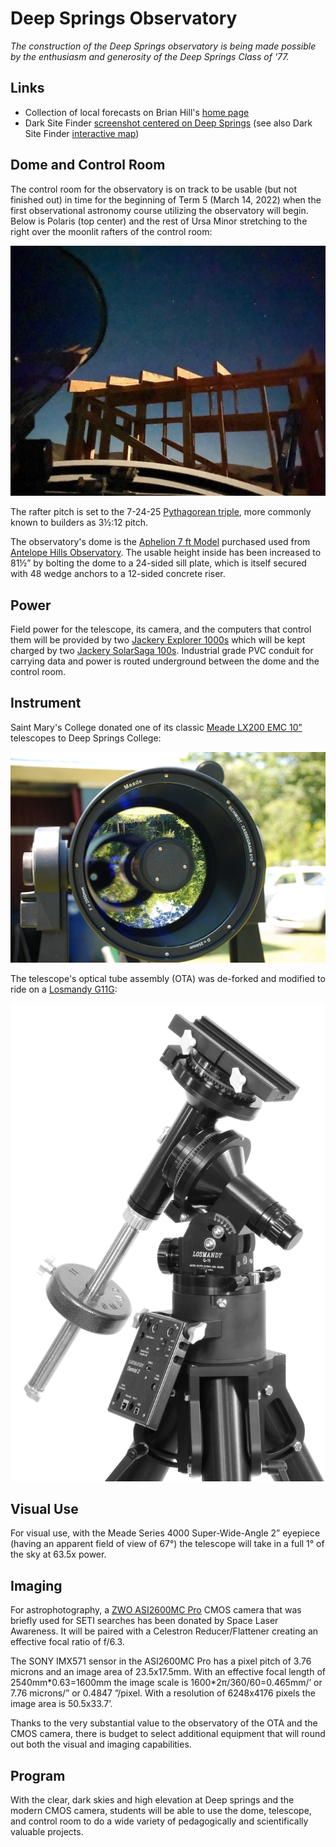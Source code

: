 # Deep Springs Observatory

*The construction of the Deep Springs observatory is being made possible by the enthusiasm and generosity of the Deep Springs Class of '77.*

## Links

* Collection of local forecasts on Brian Hill's [home page](../index.html#weather-forecasts)
* Dark Site Finder [screenshot centered on Deep Springs](./resources/DarkSiteFinderDeepSprings.png) (see also Dark Site Finder [interactive map](https://darksitefinder.com/maps/world.html#10/37.3749/-117.9802))

## Dome and Control Room

The control room for the observatory is on track to be usable (but not finished out) in time for the beginning of Term 5 (March 14, 2022) when the first observational astronomy course
utilizing the observatory will begin. Below is Polaris (top center) and the rest of Ursa Minor stretching to the right over the moonlit rafters of the control room:

![Control Room Framing Begun](./photos/UrsaMinorOverRaftersFromDome.jpeg)

The rafter pitch is set to the 7-24-25 [Pythagorean triple](https://mathworld.wolfram.com/PythagoreanTriple.html), more commonly known to builders as 3&frac12;:12 pitch.

The observatory's dome is the [Aphelion 7 ft Model](https://www.apheliondomes.com/products.html) purchased used from [Antelope Hills Observatory](http://www.antelopehillsobservatory.org). The  usable height inside has been increased to 81&frac12;&rdquo; by bolting the dome to a 24-sided sill plate, which is itself secured with 48 wedge anchors to a 12-sided concrete riser.

## Power

Field power for the telescope, its camera, and the computers that control them will be provided by two [Jackery Explorer 1000s](https://www.jackery.com/products/explorer-1000-portable-power-station) which will be kept charged by two [Jackery SolarSaga 100s](https://www.jackery.com/products/solarsaga-100w-solar-panel). Industrial grade PVC conduit for carrying data and power is routed underground between the dome and the control room.

## Instrument

Saint Mary's College donated one of its classic [Meade LX200 EMC 10&rdquo;](./resources/LX200_Classic_Manual.pdf) telescopes to Deep Springs College:

![Meade LX200 EMC 10](./photos/MeadeLX200EMC.jpg)

The telescope's optical tube assembly (OTA) was de-forked and modified to ride on a [Losmandy G11G](http://www.losmandy.com/g-11.html):

![Losmandy G11G](./photos/LosmandyG11G.jpg)

## Visual Use

For visual use, with the Meade Series 4000 Super-Wide-Angle 2&rdquo; eyepiece (having an apparent field of view of 67&deg;) the telescope will take in a full 1&deg; of the sky at 63.5x power.

## Imaging

For astrophotography, a [ZWO ASI2600MC Pro](https://astronomy-imaging-camera.com/product/asi2600mc-pro-color) CMOS camera that was briefly used for SETI searches has been donated by Space Laser Awareness. It will be paired with a Celestron Reducer/Flattener creating an effective focal ratio of f/6.3.

The SONY IMX571 sensor in the ASI2600MC Pro has a pixel pitch of 3.76 microns and an image area of 23.5x17.5mm. With an effective focal length of 2540mm\*0.63=1600mm the image scale is 1600\*2&pi;/360/60=0.465mm/&rsquo; or 7.76 microns/&rdquo; or 0.4847 &rdquo;/pixel. With a resolution of 6248x4176 pixels the image area is 50.5x33.7&rsquo;.

Thanks to the very substantial value to the observatory of the OTA and the CMOS camera, there is budget to select additional equipment that will round out both the visual and imaging capabilities.

## Program

With the clear, dark skies and high elevation at Deep springs and the modern CMOS camera, students will be able to use the dome, telescope, and control room to do a wide variety of pedagogically and scientifically valuable projects.
